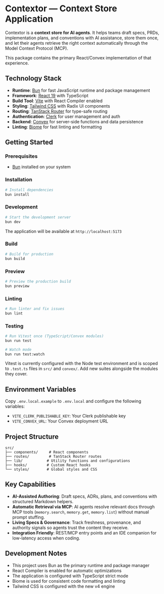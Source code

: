 # Contextor — Context Store Application

Contextor is a **context store for AI agents**. It helps teams draft specs, PRDs, implementation plans, and conventions with AI assistance, store them once, and let their agents retrieve the right context automatically through the Model Context Protocol (MCP).

This package contains the primary React/Convex implementation of that experience.

## Technology Stack

- **Runtime**: [Bun](https://bun.sh/) for fast JavaScript runtime and package management
- **Framework**: [React 19](https://react.dev/) with TypeScript
- **Build Tool**: [Vite](https://vite.dev/) with React Compiler enabled
- **Styling**: [Tailwind CSS](https://tailwindcss.com/) with Radix UI components
- **Routing**: [TanStack Router](https://tanstack.com/router) for type-safe routing
- **Authentication**: [Clerk](https://clerk.com/) for user management and auth
- **Backend**: [Convex](https://convex.dev/) for server-side functions and data persistence
- **Linting**: [Biome](https://biomejs.dev/) for fast linting and formatting

## Getting Started

### Prerequisites

- [Bun](https://bun.sh/) installed on your system

### Installation

```bash
# Install dependencies
bun install
```

### Development

```bash
# Start the development server
bun dev
```

The application will be available at `http://localhost:5173`

### Build

```bash
# Build for production
bun build
```

### Preview

```bash
# Preview the production build
bun preview
```

### Linting

```bash
# Run linter and fix issues
bun lint
```

### Testing

```bash
# Run Vitest once (TypeScript/Convex modules)
bun run test

# Watch mode
bun run test:watch
```

Vitest is currently configured with the Node test environment and is scoped to `.test.ts` files in `src/` and `convex/`. Add new suites alongside the modules they cover.

## Environment Variables

Copy `.env.local.example` to `.env.local` and configure the following variables:

- `VITE_CLERK_PUBLISHABLE_KEY`: Your Clerk publishable key
- `VITE_CONVEX_URL`: Your Convex deployment URL

## Project Structure

```
src/
├── components/     # React components
├── routes/         # TanStack Router routes
├── lib/           # Utility functions and configurations
├── hooks/         # Custom React hooks
└── styles/        # Global styles and CSS
```

## Key Capabilities

- **AI-Assisted Authoring**: Draft specs, ADRs, plans, and conventions with structured Markdown helpers.
- **Automatic Retrieval via MCP**: AI agents resolve relevant docs through MCP tools (`memory.search`, `memory.get`, `memory.list`) without manual prompt stuffing.
- **Living Specs & Governance**: Track freshness, provenance, and authority signals so agents trust the content they receive.
- **Integration Friendly**: REST/MCP entry points and an IDE companion for low-latency access when coding.

## Development Notes

- This project uses Bun as the primary runtime and package manager
- React Compiler is enabled for automatic optimizations
- The application is configured with TypeScript strict mode
- Biome is used for consistent code formatting and linting
- Tailwind CSS is configured with the new v4 engine
